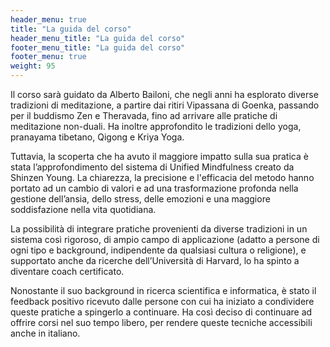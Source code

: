 ```yaml
---
header_menu: true
title: "La guida del corso"
header_menu_title: "La guida del corso"
footer_menu_title: "La guida del corso"
footer_menu: true
weight: 95
---
```


[//]: # (![Guida-del-corso]&#40;/images/image_profile_small.jpg&#41;)

[//]: # ({.profile_image})
Il corso sarà guidato da Alberto Bailoni, che negli anni ha esplorato diverse tradizioni di meditazione, a partire dai ritiri Vipassana di Goenka, passando per il buddismo Zen e Theravada, fino ad arrivare alle pratiche di meditazione non-duali. Ha inoltre approfondito le tradizioni dello yoga, pranayama tibetano, Qigong e Kriya Yoga.

Tuttavia, la scoperta che ha avuto il maggiore impatto sulla sua pratica è stata l’approfondimento del sistema di Unified Mindfulness creato da Shinzen Young. La chiarezza, la precisione e l'efficacia del metodo hanno portato ad un cambio di valori e ad una trasformazione profonda nella gestione dell’ansia, dello stress, delle emozioni e una maggiore soddisfazione nella vita quotidiana. 

La possibilità di integrare pratiche provenienti da diverse tradizioni in un sistema così rigoroso, di ampio campo di applicazione (adatto a persone di ogni tipo e background, indipendente da qualsiasi cultura o religione), e supportato anche da ricerche dell’Università di Harvard, lo ha spinto a diventare coach certificato.

Nonostante il suo background in ricerca scientifica e informatica, è stato il feedback positivo ricevuto dalle persone con cui ha iniziato a condividere queste pratiche a spingerlo a continuare. Ha così deciso di continuare ad offrire corsi nel suo tempo libero, per rendere queste tecniche accessibili anche in italiano.
